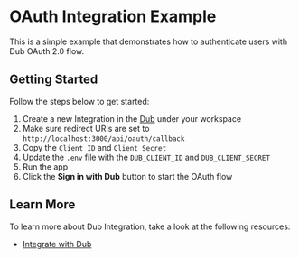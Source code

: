 # OAuth Integration Example

This is a simple example that demonstrates how to authenticate users with Dub OAuth 2.0 flow.

## Getting Started

Follow the steps below to get started:

1. Create a new Integration in the [Dub](https://dub.co) under your workspace
2. Make sure redirect URIs are set to `http://localhost:3000/api/oauth/callback`
3. Copy the `Client ID` and `Client Secret`
4. Update the `.env` file with the `DUB_CLIENT_ID` and `DUB_CLIENT_SECRET`
5. Run the app
6. Click the **Sign in with Dub** button to start the OAuth flow

## Learn More

To learn more about Dub Integration, take a look at the following resources:

- [Integrate with Dub](https://dub.co/docs/integrations/quickstart)
